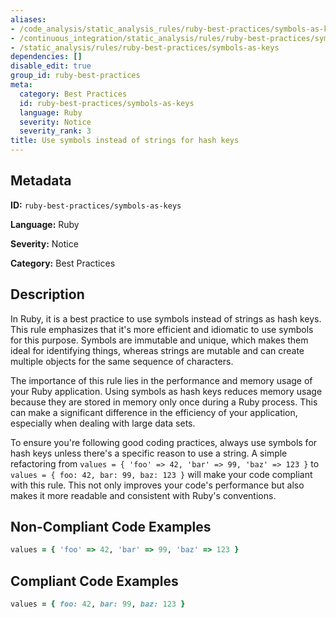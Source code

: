 ```yaml
---
aliases:
- /code_analysis/static_analysis_rules/ruby-best-practices/symbols-as-keys
- /continuous_integration/static_analysis/rules/ruby-best-practices/symbols-as-keys
- /static_analysis/rules/ruby-best-practices/symbols-as-keys
dependencies: []
disable_edit: true
group_id: ruby-best-practices
meta:
  category: Best Practices
  id: ruby-best-practices/symbols-as-keys
  language: Ruby
  severity: Notice
  severity_rank: 3
title: Use symbols instead of strings for hash keys
---
```

<!--  SOURCED FROM https://github.com/DataDog/datadog-static-analyzer-rule-docs -->


## Metadata
**ID:** `ruby-best-practices/symbols-as-keys`

**Language:** Ruby

**Severity:** Notice

**Category:** Best Practices

## Description
In Ruby, it is a best practice to use symbols instead of strings as hash keys. This rule emphasizes that it's more efficient and idiomatic to use symbols for this purpose. Symbols are immutable and unique, which makes them ideal for identifying things, whereas strings are mutable and can create multiple objects for the same sequence of characters.

The importance of this rule lies in the performance and memory usage of your Ruby application. Using symbols as hash keys reduces memory usage because they are stored in memory only once during a Ruby process. This can make a significant difference in the efficiency of your application, especially when dealing with large data sets.

To ensure you're following good coding practices, always use symbols for hash keys unless there's a specific reason to use a string. A simple refactoring from `values = { 'foo' => 42, 'bar' => 99, 'baz' => 123 }` to `values = { foo: 42, bar: 99, baz: 123 }` will make your code compliant with this rule. This not only improves your code's performance but also makes it more readable and consistent with Ruby's conventions.

## Non-Compliant Code Examples
```ruby
values = { 'foo' => 42, 'bar' => 99, 'baz' => 123 }
```

## Compliant Code Examples
```ruby
values = { foo: 42, bar: 99, baz: 123 }
```
